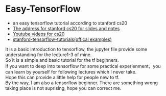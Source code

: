 # Easy-TensorFlow
- an easy tensorflow tutorial according to stanford cs20
- [The address for stanford cs20 for slides and notes](https://web.stanford.edu/class/cs20si/syllabus.html)
- [Youtube videos for cs20](https://www.youtube.com/watch?v=g-EvyKpZjmQ&list=PLDuNt91tg0urwwTQNKyUbncSDvMEl74ww)  
- [stanford-tensorflow-tutorials(offical examples)](https://github.com/chiphuyen/stanford-tensorflow-tutorials) 

It is a basic introduction to tensorflow, the jupyter file provide some understanding for the lecture1-3 of mine.  
So it is a simple and basic tutorial for the tf beginners.  
If you want to deep into tensorflow for some practical experienment，you can learn by yourself for following lectures which I never take.  
Hope this can provide a little help for people new to tf.  
By the way, I am also a tensorflow beginner. There are something wrong taking place is not suprising, hope you can correct me.
